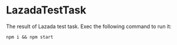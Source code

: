 # LazadaTestTask

The result of Lazada test task. Exec the following command to run it:
```
npm i && npm start
``` 
